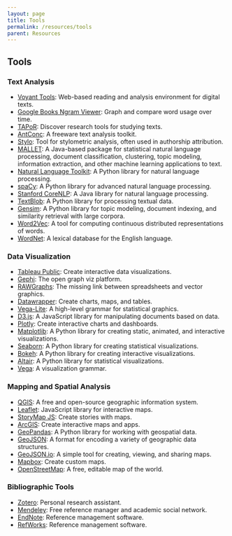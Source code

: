 ```yaml
---
layout: page
title: Tools
permalink: /resources/tools
parent: Resources
---
```


## Tools

### Text Analysis
- [Voyant Tools](https://voyant-tools.org/): Web-based reading and analysis environment for digital texts.
- [Google Books Ngram Viewer](https://books.google.com/ngrams): Graph and compare word usage over time.
- [TAPoR](http://tapor.ca/home): Discover research tools for studying texts.
- [AntConc](https://www.laurenceanthony.net/software/antconc/): A freeware text analysis toolkit.
- [Stylo](https://sites.google.com/site/computationalstylistics/): Tool for stylometric analysis, often used in authorship attribution.
- [MALLET](http://mallet.cs.umass.edu/): A Java-based package for statistical natural language processing, document classification, clustering, topic modeling, information extraction, and other machine learning applications to text.
- [Natural Language Toolkit](https://www.nltk.org/): A Python library for natural language processing.
- [spaCy](https://spacy.io/): A Python library for advanced natural language processing.
- [Stanford CoreNLP](https://stanfordnlp.github.io/CoreNLP/): A Java library for natural language processing.
- [TextBlob](https://textblob.readthedocs.io/en/dev/): A Python library for processing textual data.
- [Gensim](https://radimrehurek.com/gensim/): A Python library for topic modeling, document indexing, and similarity retrieval with large corpora.
- [Word2Vec](https://code.google.com/archive/p/word2vec/): A tool for computing continuous distributed representations of words.
- [WordNet](https://wordnet.princeton.edu/): A lexical database for the English language.

### Data Visualization
- [Tableau Public](https://public.tableau.com/en-us/s/): Create interactive data visualizations.
- [Gephi](https://gephi.org/): The open graph viz platform.
- [RAWGraphs](https://rawgraphs.io/): The missing link between spreadsheets and vector graphics.
- [Datawrapper](https://www.datawrapper.de/): Create charts, maps, and tables.
- [Vega-Lite](https://vega.github.io/vega-lite/): A high-level grammar for statistical graphics.
- [D3.js](https://d3js.org/): A JavaScript library for manipulating documents based on data.
- [Plotly](https://plotly.com/): Create interactive charts and dashboards.
- [Matplotlib](https://matplotlib.org/): A Python library for creating static, animated, and interactive visualizations.
- [Seaborn](https://seaborn.pydata.org/): A Python library for creating statistical visualizations.
- [Bokeh](https://bokeh.org/): A Python library for creating interactive visualizations.
- [Altair](https://altair-viz.github.io/): A Python library for statistical visualizations.
- [Vega](https://vega.github.io/): A visualization grammar.

### Mapping and Spatial Analysis
- [QGIS](https://qgis.org/en/site/): A free and open-source geographic information system.
- [Leaflet](https://leafletjs.com/): JavaScript library for interactive maps.
- [StoryMap JS](https://storymap.knightlab.com/): Create stories with maps.
- [ArcGIS](https://www.arcgis.com/index.html): Create interactive maps and apps.
- [GeoPandas](https://geopandas.org/): A Python library for working with geospatial data.
- [GeoJSON](https://geojson.org/): A format for encoding a variety of geographic data structures.
- [GeoJSON.io](https://geojson.io/): A simple tool for creating, viewing, and sharing maps.
- [Mapbox](https://www.mapbox.com/): Create custom maps.
- [OpenStreetMap](https://www.openstreetmap.org/): A free, editable map of the world.

### Bibliographic Tools
- [Zotero](https://www.zotero.org/): Personal research assistant.
- [Mendeley](https://www.mendeley.com/): Free reference manager and academic social network.
- [EndNote](https://endnote.com/): Reference management software.
- [RefWorks](https://refworks.proquest.com/): Reference management software.
